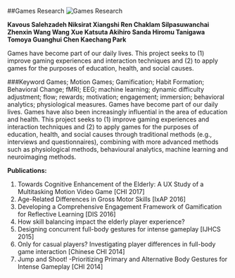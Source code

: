 ##Games Research
![Games Research](https://farm1.staticflickr.com/979/40440611260_f70ce27b41_c.jpg)

**Kavous Salehzadeh Niksirat  Xiangshi Ren  Chaklam Silpasuwanchai  Zhenxin Wang  Wang Xue  Katsuta Akihiro  Sanda Hiromu  Tanigawa Tomoya  Guanghui Chen  Kaechang Park**  

Games have become part of our daily lives. This project seeks to (1) improve gaming experiences and interaction techniques and (2) to apply games for the purposes of education, health, and social causes.


###Keyword
Games; Motion Games; Gamification; Habit Formation; Behavioral Change; fMRI; EEG; machine learning; dynamic difficulty adjustment; flow; rewards; motivation; engagement; immersion; behavioral analytics; physiological measures.
Games have become part of our daily lives. Games have also been increasingly influential in the area of education and health. This project seeks to (1) improve gaming experiences and interaction techniques and (2) to apply games for the purposes of education, health, and social causes through traditional methods (e.g., interviews and questionnaires), combining with more advanced methods such as physiological methods, behavioural analytics, machine learning and neuroimaging methods.


**Publications:**

1. Towards Cognitive Enhancement of the Elderly: A UX Study of a Multitasking Motion Video Game [CHI 2017]
2. Age-Related Differences in Gross Motor Skills [IxAP 2016]
3. Developing a Comprehensive Engagement Framework of Gamification for Reflective Learning [DIS 2016]
4. How skill balancing impact the elderly player experience?
5. Designing concurrent full-body gestures for intense gameplay [IJHCS 2015]
6. Only for casual players? Investigating player differences in full-body game interaction [Chinese CHI 2014]
7. Jump and Shoot! -Prioritizing Primary and Alternative Body Gestures for Intense Gameplay [CHI 2014]